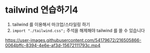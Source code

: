 # tailwind 연습하기4

1. tailwind 를 이용해서 마크업/스타일링 하기
2. `import "./tailwind.css";` 주석을 해제해야 tailwind 를 쓸 수 있습니다


https://user-images.githubusercontent.com/54179672/216505866-0064bffc-8394-4e6e-af3d-15672111793c.mp4

